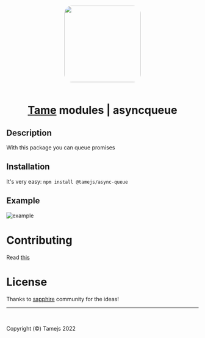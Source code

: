 <div style="text-align: center">
  <img src="https://i.imgur.com/P2GGeTD.png" height="200" style="border-radius: 20px">
  <br /><br />
  <h1><a href="https://www.npmjs.com/package/tame">Tame</a> modules | asyncqueue</h1>
</div>

## Description
With this package you can queue promises

## Installation
It's very easy:
`npm install @tamejs/async-queue`

## Example
![example](https://github.com/tamejs/async-queue/blob/main/examples/preview.png?raw=true)

# Contributing
Read [this](https://github.com/tamejs/tame/blob/main/.github/CONTRIBUTING.md)

# License
Thanks to [sapphire](https://www.npmjs.com/package/@sapphire/async-queue) community for the ideas!

<hr>
<br>

Copyright (©) Tamejs 2022